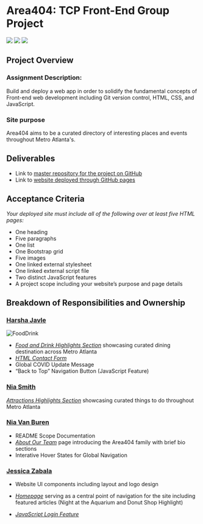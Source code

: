 # Area404: TCP Front-End Group Project

<img src="https://img.shields.io/badge/html-31.0%25-green"> <img src= "https://img.shields.io/badge/css-68.3%25-green"> <img src= "https://img.shields.io/badge/JavaScript-0.7.5%25-green"> 

## Project Overview

### Assignment Description:

Build and deploy a web app in order to solidify the fundamental concepts of Front-end web development including Git version control, HTML, CSS, and JavaScript.

### Site purpose

Area404 aims to be a curated directory of interesting places and events throughout Metro Atlanta's.

## Deliverables

- Link to [master repository for the project on GitHub](https://github.com/jesszabala23/Area404)
- Link to [website deployed through GitHub pages](https://jesszabala23.github.io/Area404/)

## Acceptance Criteria

_Your deployed site must include all of the following over at least five HTML pages:_

- One heading
- Five paragraphs
- One list
- One Bootstrap grid
- Five images
- One linked external stylesheet
- One linked external script file
- Two distinct JavaScript features
- A project scope including your website’s purpose and page details

## Breakdown of Responsibilities and Ownership

### [Harsha Javle](https://github.com/hjavle)


![FoodDrink](images/Area404.gif)

- [_Food and Drink Highlights Section_](https://hjavle.github.io/Area404/fooddrink.html) showcasing curated dining destination across Metro Atlanta
- [_HTML Contact Form_](https://hjavle.github.io/Area404/contact.html)
- Global COVID Update Message
- “Back to Top” Navigation Button (JavaScript Feature)

### [Nia Smith](https://github.com/niasmith)

[_Attractions Highlights Section_](attractions.html) showcasing curated things to do throughout Metro Atlanta

### [Nia Van Buren](https://github.com/nvansturgill)

- README Scope Documentation
- [_About Our Team_](about.html) page introducing the Area404 family with brief bio sections
- Interative Hover States for Global Navigation

### [Jessica Zabala](https://github.com/jesszabala23)

- Website UI components including layout and logo design

- [_Homepage_](index.html) serving as a central point of navigation for the site including featured articles (Night at the Aquarium and Donut Shop Highlight)

- [_JavaScript Login Feature_](https://jesszabala23.github.io/Area404/assets/Login_v12/index.html)

